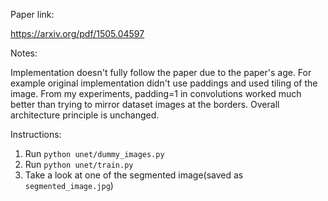 Paper link:

https://arxiv.org/pdf/1505.04597

Notes:

Implementation doesn't fully follow the paper due to the paper's age. For example original implementation didn't use paddings and used tiling of the image. From my experiments, padding=1 in convolutions worked much better
than trying to mirror dataset images at the borders. Overall architecture principle is unchanged.

Instructions:

1. Run `python unet/dummy_images.py`
2. Run `python unet/train.py`
3. Take a look at one of the segmented image(saved as `segmented_image.jpg`)